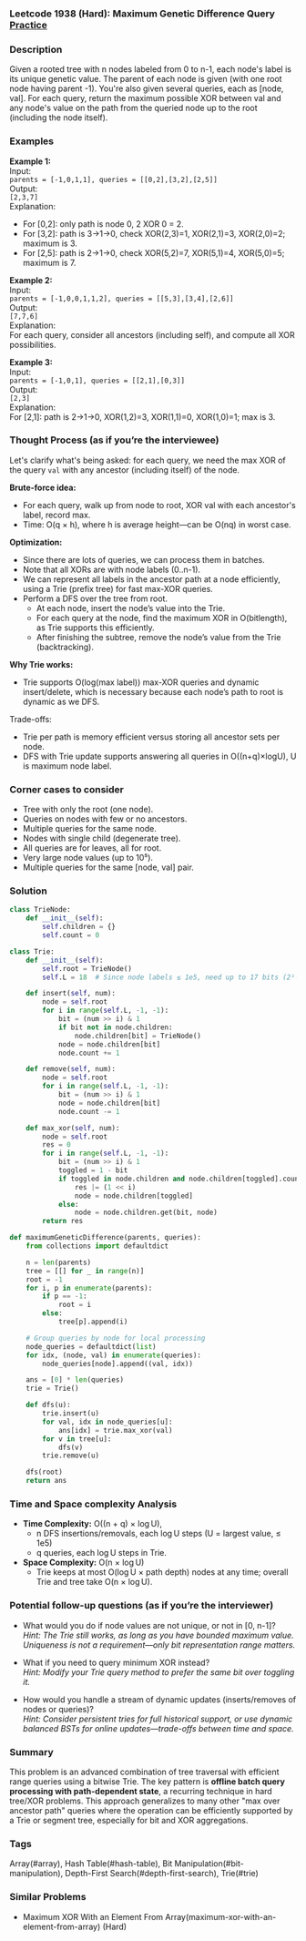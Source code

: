 ### Leetcode 1938 (Hard): Maximum Genetic Difference Query [Practice](https://leetcode.com/problems/maximum-genetic-difference-query)

### Description  
Given a rooted tree with n nodes labeled from 0 to n-1, each node's label is its unique genetic value. The parent of each node is given (with one root node having parent -1). You're also given several queries, each as [node, val]. For each query, return the maximum possible XOR between val and any node's value on the path from the queried node up to the root (including the node itself).  

### Examples  

**Example 1:**  
Input:  
`parents = [-1,0,1,1], queries = [[0,2],[3,2],[2,5]]`  
Output:  
`[2,3,7]`  
Explanation:  
- For [0,2]: only path is node 0, 2 XOR 0 = 2.  
- For [3,2]: path is 3→1→0, check XOR(2,3)=1, XOR(2,1)=3, XOR(2,0)=2; maximum is 3.  
- For [2,5]: path is 2→1→0, check XOR(5,2)=7, XOR(5,1)=4, XOR(5,0)=5; maximum is 7.

**Example 2:**  
Input:  
`parents = [-1,0,0,1,1,2], queries = [[5,3],[3,4],[2,6]]`  
Output:  
`[7,7,6]`  
Explanation:  
For each query, consider all ancestors (including self), and compute all XOR possibilities.

**Example 3:**  
Input:  
`parents = [-1,0,1], queries = [[2,1],[0,3]]`  
Output:  
`[2,3]`  
Explanation:  
For [2,1]: path is 2→1→0, XOR(1,2)=3, XOR(1,1)=0, XOR(1,0)=1; max is 3.

### Thought Process (as if you’re the interviewee)  
Let's clarify what's being asked: for each query, we need the max XOR of the query `val` with any ancestor (including itself) of the node.

**Brute-force idea:**  
- For each query, walk up from node to root, XOR val with each ancestor's label, record max.
- Time: O(q × h), where h is average height—can be O(nq) in worst case.

**Optimization:**  
- Since there are lots of queries, we can process them in batches.
- Note that all XORs are with node labels (0..n-1).
- We can represent all labels in the ancestor path at a node efficiently, using a Trie (prefix tree) for fast max-XOR queries.
- Perform a DFS over the tree from root.
  - At each node, insert the node’s value into the Trie.
  - For each query at the node, find the maximum XOR in O(bitlength), as Trie supports this efficiently.
  - After finishing the subtree, remove the node’s value from the Trie (backtracking).

**Why Trie works:**  
- Trie supports O(log(max label)) max-XOR queries and dynamic insert/delete, which is necessary because each node’s path to root is dynamic as we DFS.

Trade-offs:  
- Trie per path is memory efficient versus storing all ancestor sets per node.
- DFS with Trie update supports answering all queries in O((n+q)×logU), U is maximum node label.

### Corner cases to consider  
- Tree with only the root (one node).
- Queries on nodes with few or no ancestors.
- Multiple queries for the same node.
- Nodes with single child (degenerate tree).
- All queries are for leaves, all for root.
- Very large node values (up to 10⁵).
- Multiple queries for the same [node, val] pair.

### Solution

```python
class TrieNode:
    def __init__(self):
        self.children = {}
        self.count = 0

class Trie:
    def __init__(self):
        self.root = TrieNode()
        self.L = 18  # Since node labels ≤ 1e5, need up to 17 bits (2¹⁷ > 1e5)

    def insert(self, num):
        node = self.root
        for i in range(self.L, -1, -1):
            bit = (num >> i) & 1
            if bit not in node.children:
                node.children[bit] = TrieNode()
            node = node.children[bit]
            node.count += 1

    def remove(self, num):
        node = self.root
        for i in range(self.L, -1, -1):
            bit = (num >> i) & 1
            node = node.children[bit]
            node.count -= 1

    def max_xor(self, num):
        node = self.root
        res = 0
        for i in range(self.L, -1, -1):
            bit = (num >> i) & 1
            toggled = 1 - bit
            if toggled in node.children and node.children[toggled].count > 0:
                res |= (1 << i)
                node = node.children[toggled]
            else:
                node = node.children.get(bit, node)
        return res

def maximumGeneticDifference(parents, queries):
    from collections import defaultdict

    n = len(parents)
    tree = [[] for _ in range(n)]
    root = -1
    for i, p in enumerate(parents):
        if p == -1:
            root = i
        else:
            tree[p].append(i)

    # Group queries by node for local processing
    node_queries = defaultdict(list)
    for idx, (node, val) in enumerate(queries):
        node_queries[node].append((val, idx))

    ans = [0] * len(queries)
    trie = Trie()

    def dfs(u):
        trie.insert(u)
        for val, idx in node_queries[u]:
            ans[idx] = trie.max_xor(val)
        for v in tree[u]:
            dfs(v)
        trie.remove(u)

    dfs(root)
    return ans
```

### Time and Space complexity Analysis  

- **Time Complexity:** O((n + q) × log U),  
  - n DFS insertions/removals, each log U steps (U = largest value, ≤ 1e5)
  - q queries, each log U steps in Trie.
- **Space Complexity:** O(n × log U)  
  - Trie keeps at most O(log U × path depth) nodes at any time; overall Trie and tree take O(n × log U).

### Potential follow-up questions (as if you’re the interviewer)  

- What would you do if node values are not unique, or not in [0, n-1]?  
  *Hint: The Trie still works, as long as you have bounded maximum value. Uniqueness is not a requirement—only bit representation range matters.*

- What if you need to query minimum XOR instead?  
  *Hint: Modify your Trie query method to prefer the same bit over toggling it.*

- How would you handle a stream of dynamic updates (inserts/removes of nodes or queries)?  
  *Hint: Consider persistent tries for full historical support, or use dynamic balanced BSTs for online updates—trade-offs between time and space.*

### Summary
This problem is an advanced combination of tree traversal with efficient range queries using a bitwise Trie. The key pattern is **offline batch query processing with path-dependent state**, a recurring technique in hard tree/XOR problems. This approach generalizes to many other "max over ancestor path" queries where the operation can be efficiently supported by a Trie or segment tree, especially for bit and XOR aggregations.

### Tags
Array(#array), Hash Table(#hash-table), Bit Manipulation(#bit-manipulation), Depth-First Search(#depth-first-search), Trie(#trie)

### Similar Problems
- Maximum XOR With an Element From Array(maximum-xor-with-an-element-from-array) (Hard)